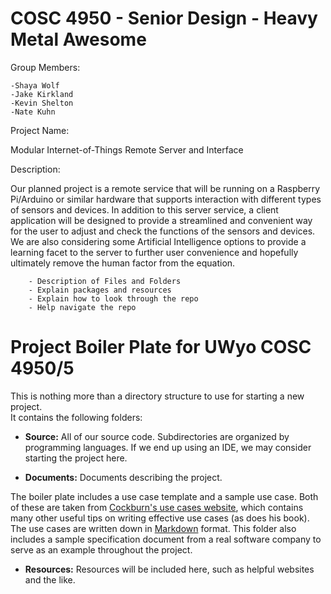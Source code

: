COSC 4950 - Senior Design - Heavy Metal Awesome
================================================

Group Members:

	-Shaya Wolf
	-Jake Kirkland
	-Kevin Shelton
	-Nate Kuhn

Project Name:

Modular Internet-of-Things Remote Server and Interface

Description:

Our planned project is a remote service that will be running on a Raspberry Pi/Arduino or similar hardware that supports interaction with different types of sensors and devices. In addition to this server service, a client application will be designed to provide a streamlined and convenient way for the user to adjust and check the functions of the sensors and devices. We are also considering some Artificial Intelligence options to provide a learning facet to the server to further user convenience and hopefully ultimately remove the human factor from the equation. 
	
	
		- Description of Files and Folders
		- Explain packages and resources
		- Explain how to look through the repo
		- Help navigate the repo 

  
[1]: http://alistair.cockburn.us/Basic+use+case+template "Alistair Cockburn on Use Cases"
[2]: http://daringfireball.net/projects/markdown/ "Markdown Documentation"

Project Boiler Plate for UWyo COSC 4950/5
=========================================

This is nothing more than a directory structure to use for starting a new project.  
It contains the following folders:

* **Source:** All of our source code. Subdirectories are organized by programming languages. If we end up using an IDE, we may consider starting the project here.

* **Documents:** Documents describing the project. 

The boiler plate includes a use case template and a sample use case.  Both of these
  are taken from [Cockburn's use cases website][1], which contains many other useful tips
  on writing effective use cases (as does his book).  The use cases are written
  down in [Markdown][2] format. This folder also includes a sample specification document from a real
  software company to serve as an example throughout the project.

* **Resources:** Resources will be included here, such as helpful websites and the like.
